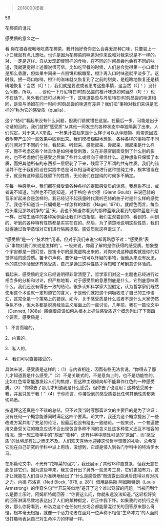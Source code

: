 # 
> 2018000模板



56

花椰菜的诅咒

感受质的意义之一


看 你在狼吞虎咽地吃蒸花椰菜，我开始好奇你怎么会喜爱那种口味，只要尝上一小口我就有点儿想吐。也许是因为花椰菜的味道对你来说和对我来说是不一样的。对，一定是这样。自从发现即使同样的食物，在不同的时间品尝也会有不同的味道，我就更觉得上述假说很可信。比如吃早餐的时候，人们总会觉得第一小口橙汁是那么香甜，但如果中间来一点煎饼和枫糖浆，橙汁再入口时味道就平淡多了。这时候，抿一两口咖啡，橙汁的滋味就又恢复到了之前的甜美，是粗略地恢复还是精确地恢复？当然（叮！），我们就是要说或者思考这些事情，这当然（叮！）没什么问题，所以，……谈论一下丹尼特在t时刻品尝的橙汁味道如何当然（叮！）也不在话下。另外我们还可以再问一下，这味道是否与丹尼特在t时刻品尝的味道相同，是否与汤姆在同一时间t时刻品尝的味道有差异？我们把“事物对我们来讲是怎样的”称为它的感受质（qualia）。

这个“结论”看起来没有什么问题，但我们错就错在这里。在最后一步，可能是出于论证的目的，我们就把“感受质”从其他一同发生的各种状态中单独隔离了出来。人们假定，对于某人X来说，一杯果汁尝起来是什么样子可以从伴随物、附带原因或者附带产生的一些效果中区别出来。我们模模糊糊地想象，各种各样的事物在不同的时间对于不同的个体，看起来、听起来、感觉起来、尝起来、闻起来是什么样子，而不考虑这些个体具体是如何接受刺激，又在非感官层面受到了什么别的影响，也不考虑他们在感受之后做了些什么或倾向于相信什么。这种想象只保留了本质，而把其他所有的东西都一层层剥了下来，残留下了所谓的共有性质。我们的错误并不在于我们假设在实践中总是可以相当确定地进行这种提纯工作，根本错误在于，就没有这种最后残留下的性质，无论我们在提纯的时候多不确定。

在每一种感觉中，我们都在经受着各种各样的提取感受质的诱惑。我想象不出，或者说不知道，当然也不可能知道，对于格伦·古尔德（Glenn Gould）来说巴赫的音乐听起来会是怎样的。我已经记不起孩童时代我听巴赫的曲子时是什么样的感觉了。我也不知道当一只蝙蝠是一样怎样的体验（Nagel, 1974）。就颜色而言，每当抬头看见那块明净的“蓝”天，我也不知道你看到的那种蓝跟我看到的那种蓝是不是一样。日常生活中的各种案例会让我们不由相信，我们主观尝到的、看到的、闻到的、听到的各种特有性质都是实实在在的。然后，为了清楚地说明这些性质，我们就得通过哲学蒸馏对它们进行隔离提取。感受质就这样诞生了。

“感受质”是一个“技术性”用语，但对于我们来说它却再熟悉不过：“感受质”表示“事物对我们来说是怎样的”。一般来说，你最了解的是你获得的感受质。想象整个宇宙都是一团幻觉，是笛卡尔的恶魔虚构出来的，对你来说这种虚构就是你的幻觉体验的感受质。笛卡尔声称，要怀疑一切可以怀疑的事物，但他从来没有反思，他的意识体验里还有感受质，自己是通过这种性质才得知和了解到意识体验的。

看起来，感受质的定义已经说明得非常清楚了，哲学家们对这一主题也已经进行过相当多的分析和讨论，但严格地看，对于感受质的意思到底是什么，它到底意味着什么，我们还没有得出一致的结论。很多认知科学家大胆假定，认为哲学家们既然使用这个术语就一定知道它的含义，于是他们就把这个词吸收进了自己的工作语汇，这完全是一个策略上的错误。如今，关于感受质是什么或者不是什么大家仍然争执不休，但大多都是脱离经验主义层面上的一些讨论。几年前，我在一篇论文中（Dennett, 1988a）围绕着应该如何从根本上抓住感受质这个概念列出了下面四个要素，感受质是：

1．不言而喻的，



2．内禀的，



3．私人的，



4．我们可以直接接受的。



具体来说，感受质是这样的：（1）与内省相连，因而有些无法言说。“你得去了那儿才知道我是什么感受。”（2）不是关联式的，不是意向上的，也不是功能性的。比如红色常常能激发起人们的焦虑，但这种主观倾向却不能算作红色的一种感受质。（3）“你得去了那儿才知道我是什么感受，但你去了也没用；这种感受属于我，并且只属于我！”（4）于你而言，你接受到的感受质要比任何其他性质都亲切熟悉。

按道理这还真是个不错的总结，只不过我当时写那篇论文的主要目的是为了论证：没有任何一个概念能够同时满足这四个要素。论文中，我还为这个概念提出了一些改进方案并附了充足的论证，但最后也没有给出一致结论。一般来说，一个普遍使用又备受关注的概念应该不会出现包含多种不同的含义且这多种意义还互不相容的情况，想一想生物学中的“基因”“物种”，还有科学中随处可见的“原因”，而“感受质”的处境却有过之而无不及。人们欢天喜地地迎接这份哲学馈赠的礼物，总希望它能在自己研究的学科中派上用场，没想到，它却是侵入到各门学科中的特洛伊木马。

在那篇论文中，不光有“花椰菜的诅咒”，我还展示了其他13种直觉泵，但我无意在此复述它们，因为这些年来，我又设计出了另外一些思考工具，它们更加有力，这才让我能在人们自以为准确地给出了“什么是感受质”而流露出自满后还得以有对抗之力。内德·布洛克（Ned Block, 1978, p. 281）借用路易斯·阿姆斯特朗（Louis Armstrong）的传奇名句“半开玩笑似地”避开了这个难以驾驭的问题。当被问到什么是爵士乐时，阿姆斯特朗回答：“你要这么问，你就永远没法知道。”这轻松好笑的回答淋漓尽致地表达出了人们的某种假定，它正中我下怀。如果我的对抗行之有效，那么你将看到，布洛克这个在任何社交场合都能蒙混过关的回答原来那么奇怪，根本毫无根据，就像一个活力论者在面对一位声称不相信“生命冲力”的人面前很打趣地表达自己对生命冲力的怀疑一样。



